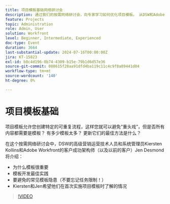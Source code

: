 ```yaml
---
title: 项目模板基础网络研讨会
description: 通过我们的按需网络研讨会，向专家学习如何优化项目模板。 从DSW和Adobe Workfront中发现最佳实践、要避免的隐患和实际见解，以简化模板开发和更新。
feature: Projects
topic: Administration
role: Admin, User
solution: Workfront
level: Beginner, Intermediate, Experienced
doc-type: Event
duration: 3664
last-substantial-update: 2024-07-16T00:00:00Z
jira: KT-15823
exl-id: b8c4d196-8b74-4309-b15e-79b1d6d57e36
source-git-commit: 088615f28aa91dfd4ba119c11c4c9f8a89441d84
workflow-type: tm+mt
source-wordcount: '140'
ht-degree: 0%

---
```


# 项目模板基础

项目模板允许您创建特定的可重复流程，这样您就可以避免“重头戏”，但是否所有内容都需要是模板？ 有多少模板太多？ 更新它们的最佳方法是什么？

在这个按需网络研讨会中，DSW的高级营销运营技术人员和系统管理员Kiersten Kollins和Adobe Workfront的客户成功架构师（以及以前的客户）Jen Desmond将介绍：

* 为什么模板很重要
* 模板开发最佳实践
* 要避免的常见模板隐患（不要忘记任务限制！）
* Kiersten和Jen希望他们在首次实施项目模板时了解的情况

>[!VIDEO](https://video.tv.adobe.com/v/3431017/?learn=on)
